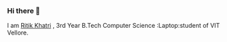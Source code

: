 ### Hi there 👋

<!--
**RKRitik/RKRitik** is a ✨ _special_ ✨ repository because its `README.md` (this file) appears on your GitHub profile.

Here are some ideas to get you started:
I am [Ritik Khatri](https://github.com/RKRitik) , 3rd Year B.Tech Computer Science student of VIT Vellore.

- 🔭 I’m currently working on ...
- 🌱 I’m currently learning ...
- 👯 I’m looking to collaborate on ...
- 🤔 I’m looking for help with ...
- 💬 Ask me about ...
- 📫 How to reach me: ...
- 😄 Pronouns: ...
- ⚡ Fun fact: ...
-->
I am [Ritik Khatri](https://github.com/RKRitik) , 3rd Year B.Tech Computer Science :Laptop:student of VIT Vellore.
